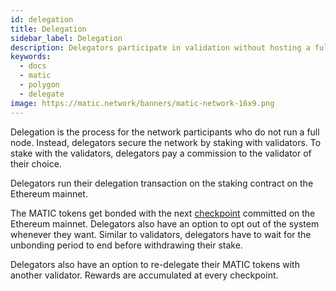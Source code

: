 ```yaml
---
id: delegation
title: Delegation
sidebar_label: Delegation
description: Delegators participate in validation without hosting a full node. But by staking with validators, they can earn rewards and strengthen the network by paying a small commission fee (depends on the individual validator) to a validator of their choice.
keywords:
  - docs
  - matic
  - polygon
  - delegate
image: https://matic.network/banners/matic-network-16x9.png 
---
```


Delegation is the process for the network participants who do not run a full node. Instead, delegators secure the network by staking with validators. To stake with the validators, delegators pay a commission to the validator of their choice.

Delegators run their delegation transaction on the staking contract on the Ethereum mainnet.

The MATIC tokens get bonded with the next [checkpoint](/docs/validate/glossary#checkpoint-transaction) committed on the Ethereum mainnet. Delegators also have an option to opt out of the system whenever they want. Similar to validators, delegators have to wait for the unbonding period to end before withdrawing their stake.

Delegators also have an option to re-delegate their MATIC tokens with another validator. Rewards are accumulated at every checkpoint.
